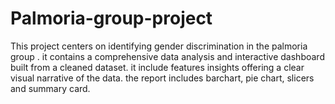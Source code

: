 # Palmoria-group-project
This project centers on identifying gender discrimination in the palmoria group . it contains a comprehensive data analysis and interactive dashboard built from a cleaned dataset. it include features insights offering a clear visual narrative of the data. the report includes barchart, pie chart, slicers and summary card.
